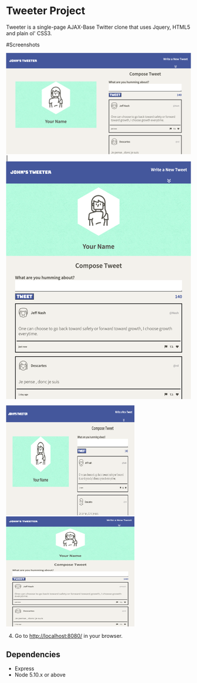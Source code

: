 # Tweeter Project

Tweeter is a single-page AJAX-Base Twitter clone that uses Jquery, HTML5 and plain ol' CSS3.

#Screenshots

!["Desktop View"](https://github.com/foresightJ/tweeter/blob/master/tweeter/public/images/docs/desktopview.png) | 
!["Tweeter Mobile View"](https://github.com/foresightJ/tweeter/blob/master/tweeter/public/images/docs/mobileView.png)


 <img src="./public/images/docs/desktopview.png?raw=true" width= "350px" height="300px"> &nbsp; &nbsp; <img src="./public/images/docs/mobileView.png?raw=true" width= "350px" height="300px">

4. Go to <http://localhost:8080/> in your browser.

## Dependencies

- Express
- Node 5.10.x or above
